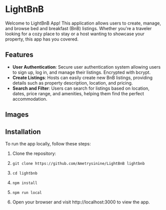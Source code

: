 # LightBnB

Welcome to LightBnB App! This application allows users to create, manage, and browse bed and breakfast (BnB) listings. Whether you're a traveler looking for a cozy place to stay or a host wanting to showcase your property, this app has you covered.

## Features

- **User Authentication**: Secure user authentication system allowing users to sign up, log in, and manage their listings. Encrypted with bcrypt.
- **Create Listings**: Hosts can easily create new BnB listings, providing details such as property description, location, and pricing.
- **Search and Filter**: Users can search for listings based on location, dates, price range, and amenities, helping them find the perfect accommodation.

## Images



## Installation

To run the app locally, follow these steps:

1. Clone the repository:
1.     git clone https://github.com/Ametrysinine/LightBnB lightbnb
2.     cd lightbnb
2.     npm install
3.     npm run local
4. Open your browser and visit http://localhost:3000 to view the app.